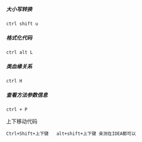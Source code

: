 ##### 大小写转换 

```
ctrl shift u
```



##### 格式化代码

```
ctrl alt L
```



##### 类血缘关系

```
ctrl H
```



##### 查看方法参数信息

```
ctrl + P
```



上下移动代码

```
Ctrl+Shift+上下键   alt+shift+上下键 亲测在IDEA都可以 
```

